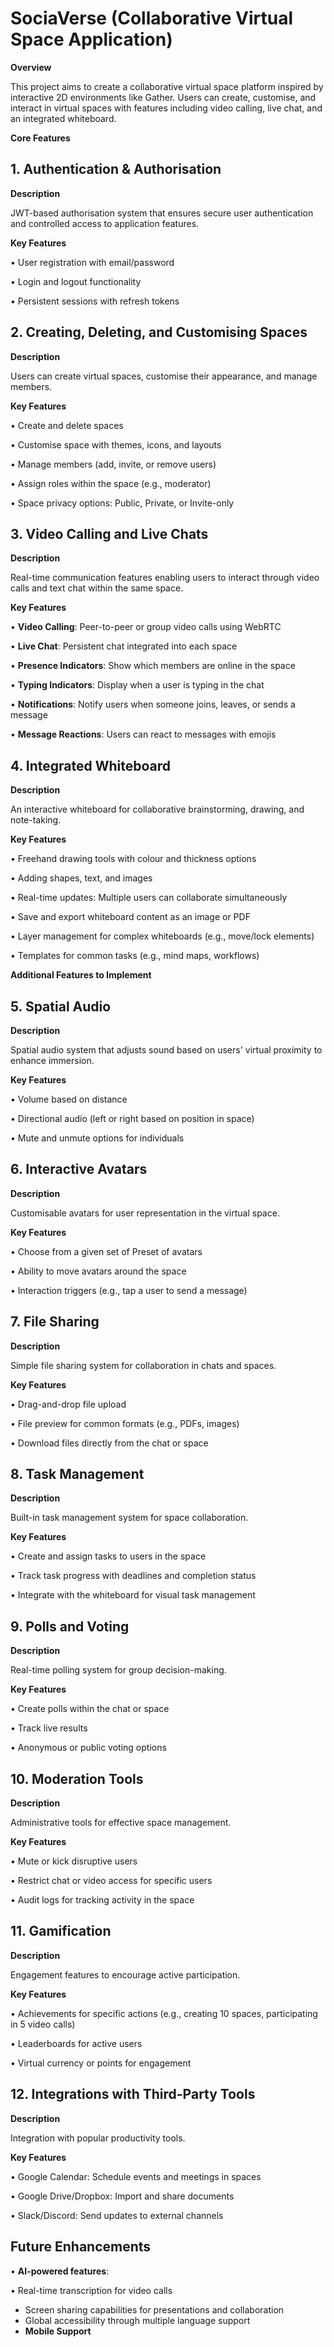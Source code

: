 # **SociaVerse (Collaborative Virtual Space Application)**

**Overview**

This project aims to create a collaborative virtual space platform inspired by interactive 2D environments like Gather. Users can create, customise, and interact in virtual spaces with features including video calling, live chat, and an integrated whiteboard.

**Core Features**

## **1. Authentication & Authorisation**

**Description**

JWT-based authorisation system that ensures secure user authentication and controlled access to application features.

**Key Features**

•	User registration with email/password

•	Login and logout functionality

•	Persistent sessions with refresh tokens

## **2. Creating, Deleting, and Customising Spaces**

**Description**

Users can create virtual spaces, customise their appearance, and manage members.

**Key Features**

•	Create and delete spaces

•	Customise space with themes, icons, and layouts

•	Manage members (add, invite, or remove users)

•	Assign roles within the space (e.g., moderator)

•	Space privacy options: Public, Private, or Invite-only

## **3. Video Calling and Live Chats**

**Description**

Real-time communication features enabling users to interact through video calls and text chat within the same space.

**Key Features**

•	**Video Calling**: Peer-to-peer or group video calls using WebRTC

•	**Live Chat**: Persistent chat integrated into each space

•	**Presence Indicators**: Show which members are online in the space

•	**Typing Indicators**: Display when a user is typing in the chat

•	**Notifications**: Notify users when someone joins, leaves, or sends a message

•	**Message Reactions**: Users can react to messages with emojis

## **4. Integrated Whiteboard**

**Description**

An interactive whiteboard for collaborative brainstorming, drawing, and note-taking.

**Key Features**

•	Freehand drawing tools with colour and thickness options

•	Adding shapes, text, and images

•	Real-time updates: Multiple users can collaborate simultaneously

•	Save and export whiteboard content as an image or PDF

•	Layer management for complex whiteboards (e.g., move/lock elements)

•	Templates for common tasks (e.g., mind maps, workflows)

**Additional Features to Implement**

## **5. Spatial Audio**

**Description**

Spatial audio system that adjusts sound based on users' virtual proximity to enhance immersion.

**Key Features**

•	Volume based on distance

•	Directional audio (left or right based on position in space)

•	Mute and unmute options for individuals

## **6. Interactive Avatars**

**Description**

Customisable avatars for user representation in the virtual space.

**Key Features**

•	Choose from a given set of Preset of avatars

•	Ability to move avatars around the space

•	Interaction triggers (e.g., tap a user to send a message)

## **7. File Sharing**

**Description**

Simple file sharing system for collaboration in chats and spaces.

**Key Features**

•	Drag-and-drop file upload

•	File preview for common formats (e.g., PDFs, images)

•	Download files directly from the chat or space

## **8. Task Management**

**Description**

Built-in task management system for space collaboration.

**Key Features**

•	Create and assign tasks to users in the space

•	Track task progress with deadlines and completion status

•	Integrate with the whiteboard for visual task management

## **9. Polls and Voting**

**Description**

Real-time polling system for group decision-making.

**Key Features**

•	Create polls within the chat or space

•	Track live results

•	Anonymous or public voting options

## **10. Moderation Tools**

**Description**

Administrative tools for effective space management.

**Key Features**

•	Mute or kick disruptive users

•	Restrict chat or video access for specific users

•	Audit logs for tracking activity in the space

## **11. Gamification**

**Description**

Engagement features to encourage active participation.

**Key Features**

•	Achievements for specific actions (e.g., creating 10 spaces, participating in 5 video calls)

•	Leaderboards for active users

•	Virtual currency or points for engagement

## **12. Integrations with Third-Party Tools**

**Description**

Integration with popular productivity tools.

**Key Features**

•	Google Calendar: Schedule events and meetings in spaces

•	Google Drive/Dropbox: Import and share documents

•	Slack/Discord: Send updates to external channels

## **Future Enhancements**

•	**AI-powered features**:

•	Real-time transcription for video calls

- Screen sharing capabilities for presentations and collaboration
- Global accessibility through multiple language support
- **Mobile Support**